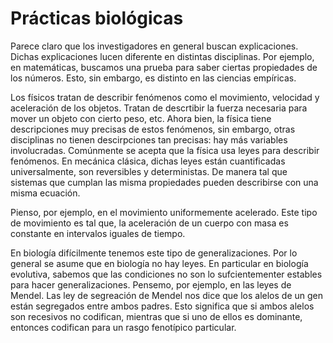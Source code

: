 # Prácticas biológicas

Parece claro que los investigadores en general buscan explicaciones.
Dichas explicaciones lucen diferente en distintas disciplinas.
Por ejemplo, en matemáticas, buscamos una prueba para saber ciertas propiedades de los números.
Esto, sin embargo, es distinto en las ciencias empíricas.

Los físicos tratan de describir fenómenos como el movimiento, velocidad y aceleración de los objetos.
Tratan de descrtibir la fuerza necesaria para mover un objeto con cierto peso, etc.
Ahora bien, la física tiene descripciones muy precisas de estos fenómenos, sin embargo, otras disciplinas no tienen descirpciones tan precisas: hay más variables involucradas.
Comúnmente se acepta que la física usa leyes para describir fenómenos.
En mecánica clásica, dichas leyes están cuantificadas universalmente, son reversibles y deterministas.
De manera tal que sistemas que cumplan las misma propiedades pueden describirse con una misma ecuación.

Pienso, por ejemplo, en el movimiento uniformemente acelerado.
Este tipo de movimiento es tal que, la aceleración de un cuerpo con masa es constante en intervalos iguales de tiempo. 

En biología difícilmente tenemos este tipo de generalizaciones.
Por lo general se asume que en biología no hay leyes. 
En particular en biología evolutiva, sabemos que las condiciones no son lo sufcientementer estables para hacer generalizaciones.
Pensemo, por ejemplo, en las leyes de Mendel. 
Las ley de segreación de Mendel nos dice que los alelos de un gen están segregados entre ambos padres.
Esto significa que si ambos alelos son recesivos no codifican, mientras que si uno de ellos es dominante, entonces codifican para un rasgo fenotípico particular.




